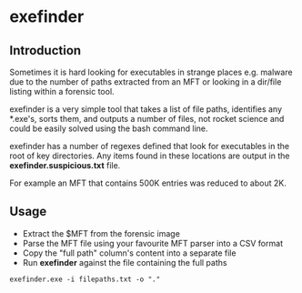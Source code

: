 # exefinder #

## Introduction ##

Sometimes it is hard looking for executables in strange places e.g. malware due to the number of paths extracted from an MFT or looking in a dir/file listing within a forensic tool. 

exefinder is a very simple tool that takes a list of file paths, identifies any *.exe's, sorts them, and outputs a number of files, not rocket science and could be easily solved using the bash command line.

exefinder has a number of regexes defined that look for executables in the root of key directories. Any items found in these locations are output in the **exefinder.suspicious.txt** file.

For example an MFT that contains 500K entries was reduced to about 2K. 

## Usage ##

- Extract the $MFT from the forensic image
- Parse the MFT file using your favourite MFT parser into a CSV format 
- Copy the "full path" column's content into a separate file
- Run **exefinder** against the file containing the full paths

```
exefinder.exe -i filepaths.txt -o "."
```
